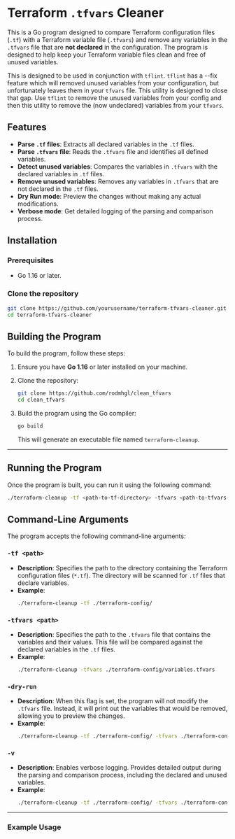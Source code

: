 # Terraform `.tfvars` Cleaner

This is a Go program designed to compare Terraform configuration files (`.tf`) with a Terraform variable file (`.tfvars`) and remove any variables in the `.tfvars` file that are **not declared** in the configuration. The program is designed to help keep your Terraform variable files clean and free of unused variables.

This is designed to be used in conjunction with `tflint`. `tflint` has a --fix feature which will removed unused variables from your configuration, but unfortunately leaves them in your `tfvars` file. This utility is designed to close that gap. Use `tflint` to remove the unused variables from your config and then this utility to remove the (now undeclared) variables from your `tfvars`.

## Features

- **Parse `.tf` files**: Extracts all declared variables in the `.tf` files.
- **Parse `.tfvars` file**: Reads the `.tfvars` file and identifies all defined variables.
- **Detect unused variables**: Compares the variables in `.tfvars` with the declared variables in `.tf` files.
- **Remove unused variables**: Removes any variables in `.tfvars` that are not declared in the `.tf` files.
- **Dry Run mode**: Preview the changes without making any actual modifications.
- **Verbose mode**: Get detailed logging of the parsing and comparison process.

## Installation

### Prerequisites

- Go 1.16 or later.

### Clone the repository

```bash
git clone https://github.com/yourusername/terraform-tfvars-cleaner.git
cd terraform-tfvars-cleaner
```

## Building the Program

To build the program, follow these steps:

1. Ensure you have **Go 1.16** or later installed on your machine.

2. Clone the repository:

    ```bash
    git clone https://github.com/rodmhgl/clean_tfvars
    cd clean_tfvars
    ```

3. Build the program using the Go compiler:

    ```bash
    go build
    ```

    This will generate an executable file named `terraform-cleanup`.

---

## Running the Program

Once the program is built, you can run it using the following command:

```bash
./terraform-cleanup -tf <path-to-tf-directory> -tfvars <path-to-tfvars-file>
```

## Command-Line Arguments

The program accepts the following command-line arguments:

### `-tf <path>`

- **Description**: Specifies the path to the directory containing the Terraform configuration files (`*.tf`). The directory will be scanned for `.tf` files that declare variables.
- **Example**:
    ```bash
    ./terraform-cleanup -tf ./terraform-config/
    ```

### `-tfvars <path>`

- **Description**: Specifies the path to the `.tfvars` file that contains the variables and their values. This file will be compared against the declared variables in the `.tf` files.
- **Example**:
    ```bash
    ./terraform-cleanup -tfvars ./terraform-config/variables.tfvars
    ```

### `-dry-run`

- **Description**: When this flag is set, the program will not modify the `.tfvars` file. Instead, it will print out the variables that would be removed, allowing you to preview the changes.
- **Example**:
    ```bash
    ./terraform-cleanup -tf ./terraform-config/ -tfvars ./terraform-config/variables.tfvars -dry-run
    ```

### `-v`

- **Description**: Enables verbose logging. Provides detailed output during the parsing and comparison process, including the declared and unused variables.
- **Example**:
    ```bash
    ./terraform-cleanup -tf ./terraform-config/ -tfvars ./terraform-config/variables.tfvars -v
    ```

---

### Example Usage

```bash

